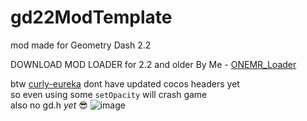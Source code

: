 # gd22ModTemplate
mod made for Geometry Dash 2.2

 DOWNLOAD MOD LOADER for 2.2 and older By Me - [ONEMR_Loader](https://github.com/user95401/ONEMR_Loader)

 btw [curly-eureka](https://github.com/user95401/curly-eureka) dont have updated cocos headers yet<br>
 so even using some `setOpacity` will crash game<br>
 also no gd.h *yet* 😎
![image](https://github.com/user95401/gd22ModTemplate/assets/90561697/c71bf9d1-d3bb-4c6b-a9dc-22cd650cb83c)
